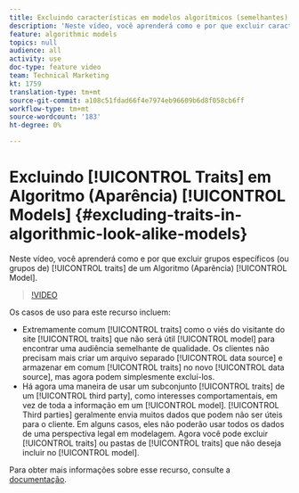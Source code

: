 ```yaml
---
title: Excluindo características em modelos algorítmicos (semelhantes)
description: 'Neste vídeo, você aprenderá como e por que excluir características específicas (ou grupos de) de um Modelo algorítmico (Aparência). '
feature: algorithmic models
topics: null
audience: all
activity: use
doc-type: feature video
team: Technical Marketing
kt: 1759
translation-type: tm+mt
source-git-commit: a108c51fdad66f4e7974eb96609b6d8f058cb6ff
workflow-type: tm+mt
source-wordcount: '183'
ht-degree: 0%

---
```



# Excluindo [!UICONTROL Traits] em Algoritmo (Aparência) [!UICONTROL Models] {#excluding-traits-in-algorithmic-look-alike-models}

Neste vídeo, você aprenderá como e por que excluir grupos específicos (ou grupos de) [!UICONTROL traits] de um Algoritmo (Aparência) [!UICONTROL Model].

>[!VIDEO](https://video.tv.adobe.com/v/25569/?quality=12)

Os casos de uso para este recurso incluem:

* Extremamente comum [!UICONTROL traits] como o viés do visitante do site [!UICONTROL traits] que não será útil [!UICONTROL model] para encontrar uma audiência semelhante de qualidade. Os clientes não precisam mais criar um arquivo separado [!UICONTROL data source] e armazenar em comum [!UICONTROL traits] no novo [!UICONTROL data source], mas agora podem simplesmente excluí-los.
* Há agora uma maneira de usar um subconjunto [!UICONTROL traits] de um [!UICONTROL third party], como interesses comportamentais, em vez de toda a informação em um [!UICONTROL model]. [!UICONTROL Third parties] geralmente envia muitos dados que podem não ser úteis para o cliente. Em alguns casos, eles não poderão usar todos os dados de uma perspectiva legal em modelagem. Agora você pode excluir [!UICONTROL traits] ou pastas de [!UICONTROL traits] que não deseja incluir no [!UICONTROL model].

Para obter mais informações sobre esse recurso, consulte a [documentação](https://marketing.adobe.com/resources/help/en_US/aam/trait-exclusion-algo-models.html).